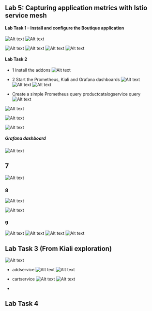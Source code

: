 ## Lab 5: Capturing application metrics with Istio service mesh

#### Lab Task 1 – Install and configure the Boutique application
![Alt text](./screenshots/creating_new_cluster.png)
![Alt text](./screenshots/deployment.png)

![Alt text](./screenshots/get_deployed_services.png)
![Alt text](./screenshots/get_pods.png)
![Alt text](./screenshots/get_deployments.png)
![Alt text](./screenshots/compute_firewall_rules_list.png)

#### Lab Task 2
- 1 Install the addons
![Alt text](./screenshots/deploy_istio_addons.png)

- 2 Start the Prometheus, Kiali and Grafana dashboards
![Alt text](./screenshots/run_prometheus_dashboard.png)
![Alt text](./screenshots/run_grafana_dashboard.png)
![Alt text](./screenshots/Run_Kiali_Dashboard.png)

- Create a simple Prometheus query
    productcatalogservice query
![Alt text](./screenshots/productcatalogueservice_query.png)

![Alt text](./screenshots/destination_canonical_service_checkout_service.png)

![Alt text](./screenshots/destination_canonical_service_frontend.png)

![Alt text](./screenshots/destination_canonical_service_recommendation_service.png)

#####  Grafana dashboard
![Alt text](./screenshots/grafana_visualization.png)

## 7
![Alt text](./screenshots/histogrm_quantile_prometheus.png)

### 8
![Alt text](./screenshots/grafana_gaue.png)

![Alt text](./screenshots/grafana_time_series.png)

### 9
![Alt text](./screenshots/scaling_loadgenerator.png)
![Alt text](./screenshots/2_replicas_scalling.png)
![Alt text](./screenshots/scaling_to_2_replicas.png)
![Alt text](./screenshots/scalling_down.png)

## Lab Task 3 (From Kiali exploration)
![Alt text](./screenshots/Kiali_dashboard_graph.png)
- addservice
![Alt text](./screenshots/adservice_details.png)
![Alt text](./screenshots/addservice_trace.png)

- cartservice
![Alt text](./screenshots/cartservice_details.png)
![Alt text](./screenshots/cartservice_trace.png)

- 

## Lab Task 4
